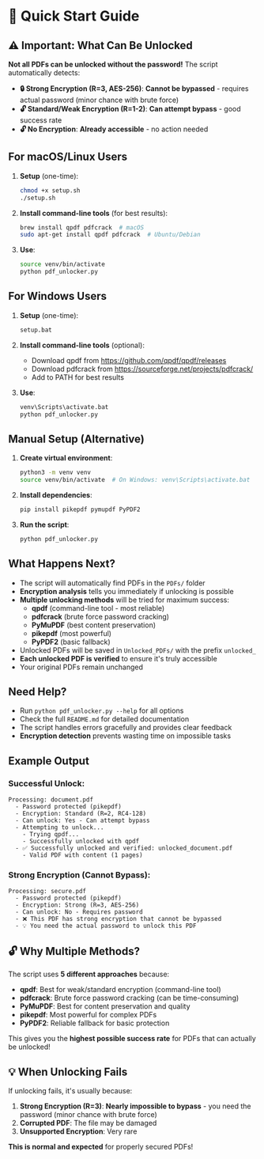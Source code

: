 # 🚀 Quick Start Guide

## ⚠️ Important: What Can Be Unlocked

**Not all PDFs can be unlocked without the password!** The script automatically detects:

- **🔒 Strong Encryption (R=3, AES-256)**: **Cannot be bypassed** - requires actual password (minor chance with brute force)
- **🔓 Standard/Weak Encryption (R=1-2)**: **Can attempt bypass** - good success rate
- **🔓 No Encryption**: **Already accessible** - no action needed

## For macOS/Linux Users

1. **Setup** (one-time):
   ```bash
   chmod +x setup.sh
   ./setup.sh
   ```

2. **Install command-line tools** (for best results):
   ```bash
   brew install qpdf pdfcrack  # macOS
   sudo apt-get install qpdf pdfcrack  # Ubuntu/Debian
   ```

3. **Use**:
   ```bash
   source venv/bin/activate
   python pdf_unlocker.py
   ```

## For Windows Users

1. **Setup** (one-time):
   ```cmd
   setup.bat
   ```

2. **Install command-line tools** (optional):
   - Download qpdf from https://github.com/qpdf/qpdf/releases
   - Download pdfcrack from https://sourceforge.net/projects/pdfcrack/
   - Add to PATH for best results

3. **Use**:
   ```cmd
   venv\Scripts\activate.bat
   python pdf_unlocker.py
   ```

## Manual Setup (Alternative)

1. **Create virtual environment**:
   ```bash
   python3 -m venv venv
   source venv/bin/activate  # On Windows: venv\Scripts\activate.bat
   ```

2. **Install dependencies**:
   ```bash
   pip install pikepdf pymupdf PyPDF2
   ```

3. **Run the script**:
   ```bash
   python pdf_unlocker.py
   ```

## What Happens Next?

- The script will automatically find PDFs in the `PDFs/` folder
- **Encryption analysis** tells you immediately if unlocking is possible
- **Multiple unlocking methods** will be tried for maximum success:
  - **qpdf** (command-line tool - most reliable)
  - **pdfcrack** (brute force password cracking)
  - **PyMuPDF** (best content preservation)
  - **pikepdf** (most powerful)
  - **PyPDF2** (basic fallback)
- Unlocked PDFs will be saved in `Unlocked_PDFs/` with the prefix `unlocked_`
- **Each unlocked PDF is verified** to ensure it's truly accessible
- Your original PDFs remain unchanged

## Need Help?

- Run `python pdf_unlocker.py --help` for all options
- Check the full `README.md` for detailed documentation
- The script handles errors gracefully and provides clear feedback
- **Encryption detection** prevents wasting time on impossible tasks

## Example Output

### Successful Unlock:
```
Processing: document.pdf
  - Password protected (pikepdf)
  - Encryption: Standard (R=2, RC4-128)
  - Can unlock: Yes - Can attempt bypass
  - Attempting to unlock...
    - Trying qpdf...
    - Successfully unlocked with qpdf
  - ✅ Successfully unlocked and verified: unlocked_document.pdf
    - Valid PDF with content (1 pages)
```

### Strong Encryption (Cannot Bypass):
```
Processing: secure.pdf
  - Password protected (pikepdf)
  - Encryption: Strong (R=3, AES-256)
  - Can unlock: No - Requires password
  - ❌ This PDF has strong encryption that cannot be bypassed
  - 💡 You need the actual password to unlock this PDF
```

## 🔓 Why Multiple Methods?

The script uses **5 different approaches** because:
- **qpdf**: Best for weak/standard encryption (command-line tool)
- **pdfcrack**: Brute force password cracking (can be time-consuming)
- **PyMuPDF**: Best for content preservation and quality
- **pikepdf**: Most powerful for complex PDFs
- **PyPDF2**: Reliable fallback for basic protection

This gives you the **highest possible success rate** for PDFs that can actually be unlocked!

## 💡 When Unlocking Fails

If unlocking fails, it's usually because:
1. **Strong Encryption (R=3)**: **Nearly impossible to bypass** - you need the password (minor chance with brute force)
2. **Corrupted PDF**: The file may be damaged
3. **Unsupported Encryption**: Very rare

**This is normal and expected** for properly secured PDFs!
